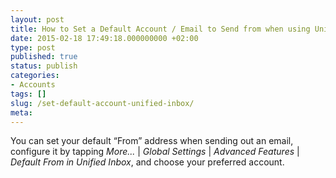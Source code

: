 ```yaml
---
layout: post
title: How to Set a Default Account / Email to Send from when using Unified inbox?
date: 2015-02-18 17:49:18.000000000 +02:00
type: post
published: true
status: publish
categories:
- Accounts
tags: []
slug: /set-default-account-unified-inbox/
meta:
---
```


You can set your default “From” address when sending out an email, configure it by tapping *More...* \| *Global Settings* \| *Advanced Features* \| *Default From in Unified Inbox*, and choose your preferred account.